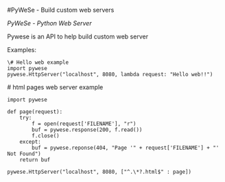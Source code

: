 #PyWeSe - Build custom web servers

*PyWeSe - Python Web Server*

Pywese is an API to help build custom web server  

Examples:

	\# Hello web example
	import pywese
	pywese.HttpServer("localhost", 8080, lambda request: "Hello web!!")


\# html pages web server example

	import pywese

	def page(request):
		try:
    		f = open(request['FILENAME'], "r")
			buf = pywese.response(200, f.read())
			f.close()
		except:
			buf = pywese.reponse(404, "Page '" + request['FILENAME'] + "' Not Found")
		return buf

	pywese.HttpServer("localhost", 8080, ["^.\*?.html$" : page])



